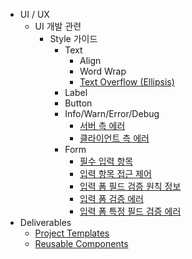   * UI / UX
    * UI 개발 관련
      * Style 가이드
        * Text
          * Align
          * Word Wrap
          * [Text Overflow (Ellipsis)](UI_Style_Text_Text_Overflow.md)
        * Label
        * Button
        * Info/Warn/Error/Debug
          * [서버 측 에러](UI_Style_Error_Server_Side.md)
          * [클라이언트 측 에러](UI_Style_Error_Client_Side.md)
        * Form
          * [필수 입력 항목](UI_Style_Info_Form_Field_Required.md)
          * [입력 항목 접근 제어](UI_Style_Info_Form_Field_Access_Control.md)
          * [입력 폼 필드 검증 원칙 정보](UI_Style_Info_Form_Field_Validation_Rule.md)
          * [입력 폼 검증 에러](UI_Style_Error_Form.md)
          * [입력 폼 특정 필드 검증 에러](UI_Style_Error_Form_Field.md)
  * Deliverables
    * [Project Templates](Project_Templates.md)
    * [Reusable Components](Reusable_Components.md)